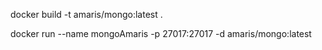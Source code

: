 <!-- Build the image -->
docker build -t amaris/mongo:latest .

<!-- Run the container -->
docker run --name mongoAmaris -p 27017:27017 -d amaris/mongo:latest